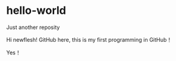 # hello-world
Just another reposity

Hi newflesh!
GitHub here, this is my first programming in GitHub！

Yes！
